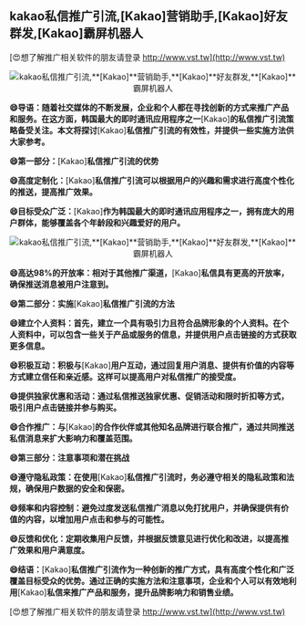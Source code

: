## **kakao私信推广引流,**[Kakao]**营销助手,**[Kakao]**好友群发,**[Kakao]**霸屏机器人**

[😍想了解推广相关软件的朋友请登录 http://www.vst.tw](http://www.vst.tw)

 <center><img src="https://vst.tw/MP4/tuiguang/png/5.png" alt="kakao私信推广引流,**[Kakao]**营销助手,**[Kakao]**好友群发,**[Kakao]**霸屏机器人"></center>

**😄导语：随着社交媒体的不断发展，企业和个人都在寻找创新的方式来推广产品和服务。在这方面，韩国最大的即时通讯应用程序之一**[Kakao]**的私信推广引流策略备受关注。本文将探讨**[Kakao]**私信推广引流的有效性，并提供一些实施方法供大家参考。**

**😄第一部分：**[Kakao]**私信推广引流的优势**

**😄高度定制化：**[Kakao]**私信推广引流可以根据用户的兴趣和需求进行高度个性化的推送，提高推广效果。**

**😄目标受众广泛：**[Kakao]**作为韩国最大的即时通讯应用程序之一，拥有庞大的用户群体，能够覆盖各个年龄段和兴趣爱好的用户。**

 <center><img src="https://vst.tw/MP4/tuiguang/png/2.png" alt="kakao私信推广引流,**[Kakao]**营销助手,**[Kakao]**好友群发,**[Kakao]**霸屏机器人"></center>

**😄高达98%的开放率：相对于其他推广渠道，**[Kakao]**私信具有更高的开放率，确保推送消息被用户注意到。**

**😄第二部分：实施**[Kakao]**私信推广引流的方法**

**😄建立个人资料：首先，建立一个具有吸引力且符合品牌形象的个人资料。在个人资料中，可以包含一些关于产品或服务的信息，并提供用户点击链接的方式获取更多信息。**

**😄积极互动：积极与**[Kakao]**用户互动，通过回复用户消息、提供有价值的内容等方式建立信任和亲近感。这样可以提高用户对私信推广的接受度。**

**😄提供独家优惠和活动：通过私信推送独家优惠、促销活动和限时折扣等方式，吸引用户点击链接并参与购买。**

**😄合作推广：与**[Kakao]**的合作伙伴或其他知名品牌进行联合推广，通过共同推送私信消息来扩大影响力和覆盖范围。**

**😄第三部分：注意事项和潜在挑战**

**😄遵守隐私政策：在使用**[Kakao]**私信推广引流时，务必遵守相关的隐私政策和法规，确保用户数据的安全和保密。**

**😄频率和内容控制：避免过度发送私信推广消息以免打扰用户，并确保提供有价值的内容，以增加用户点击和参与的可能性。**

**😄反馈和优化：定期收集用户反馈，并根据反馈意见进行优化和改进，以提高推广效果和用户满意度。**

**😄结语：**[Kakao]**私信推广引流作为一种创新的推广方式，具有高度个性化和广泛覆盖目标受众的优势。通过正确的实施方法和注意事项，企业和个人可以有效地利用**[Kakao]**私信来推广产品和服务，提升品牌影响力和销售业绩。**

[😍想了解推广相关软件的朋友请登录 http://www.vst.tw](http://www.vst.tw)



